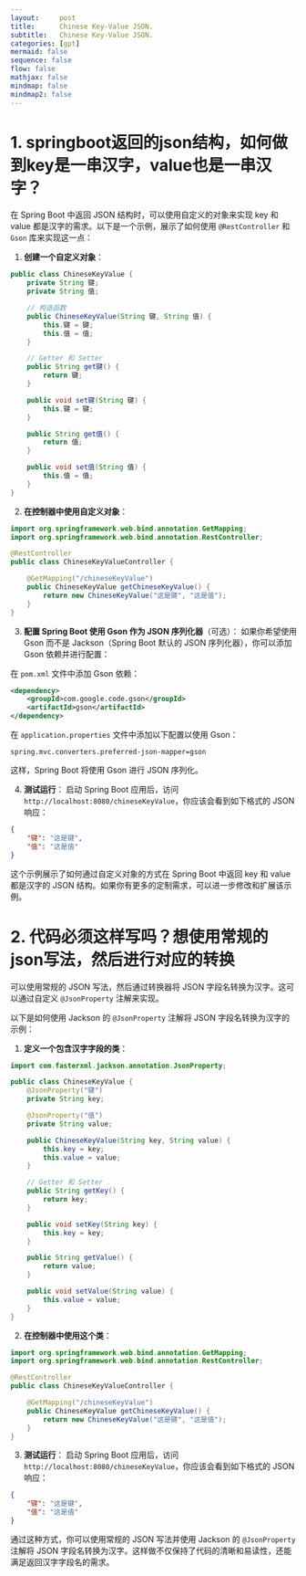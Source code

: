 ```yaml
---
layout:     post
title:      Chinese Key-Value JSON.
subtitle:   Chinese Key-Value JSON.
categories: [gpt]
mermaid: false
sequence: false
flow: false
mathjax: false
mindmap: false
mindmap2: false
---
```


# 1. springboot返回的json结构，如何做到key是一串汉字，value也是一串汉字？
在 Spring Boot 中返回 JSON 结构时，可以使用自定义的对象来实现 key 和 value 都是汉字的需求。以下是一个示例，展示了如何使用 `@RestController` 和 `Gson` 库来实现这一点：

1. **创建一个自定义对象**：
```java
public class ChineseKeyValue {
    private String 键;
    private String 值;

    // 构造函数
    public ChineseKeyValue(String 键, String 值) {
        this.键 = 键;
        this.值 = 值;
    }

    // Getter 和 Setter
    public String get键() {
        return 键;
    }

    public void set键(String 键) {
        this.键 = 键;
    }

    public String get值() {
        return 值;
    }

    public void set值(String 值) {
        this.值 = 值;
    }
}
```

2. **在控制器中使用自定义对象**：
```java
import org.springframework.web.bind.annotation.GetMapping;
import org.springframework.web.bind.annotation.RestController;

@RestController
public class ChineseKeyValueController {

    @GetMapping("/chineseKeyValue")
    public ChineseKeyValue getChineseKeyValue() {
        return new ChineseKeyValue("这是键", "这是值");
    }
}
```

3. **配置 Spring Boot 使用 Gson 作为 JSON 序列化器**（可选）：
如果你希望使用 Gson 而不是 Jackson（Spring Boot 默认的 JSON 序列化器），你可以添加 Gson 依赖并进行配置：

在 `pom.xml` 文件中添加 Gson 依赖：
```xml
<dependency>
    <groupId>com.google.code.gson</groupId>
    <artifactId>gson</artifactId>
</dependency>
```

在 `application.properties` 文件中添加以下配置以使用 Gson：
```properties
spring.mvc.converters.preferred-json-mapper=gson
```

这样，Spring Boot 将使用 Gson 进行 JSON 序列化。

4. **测试运行**：
启动 Spring Boot 应用后，访问 `http://localhost:8080/chineseKeyValue`，你应该会看到如下格式的 JSON 响应：
```json
{
    "键": "这是键",
    "值": "这是值"
}
```

这个示例展示了如何通过自定义对象的方式在 Spring Boot 中返回 key 和 value 都是汉字的 JSON 结构。如果你有更多的定制需求，可以进一步修改和扩展该示例。

# 2. 代码必须这样写吗？想使用常规的json写法，然后进行对应的转换
可以使用常规的 JSON 写法，然后通过转换器将 JSON 字段名转换为汉字。这可以通过自定义 `@JsonProperty` 注解来实现。

以下是如何使用 Jackson 的 `@JsonProperty` 注解将 JSON 字段名转换为汉字的示例：

1. **定义一个包含汉字字段的类**：
```java
import com.fasterxml.jackson.annotation.JsonProperty;

public class ChineseKeyValue {
    @JsonProperty("键")
    private String key;

    @JsonProperty("值")
    private String value;

    public ChineseKeyValue(String key, String value) {
        this.key = key;
        this.value = value;
    }

    // Getter 和 Setter
    public String getKey() {
        return key;
    }

    public void setKey(String key) {
        this.key = key;
    }

    public String getValue() {
        return value;
    }

    public void setValue(String value) {
        this.value = value;
    }
}
```

2. **在控制器中使用这个类**：
```java
import org.springframework.web.bind.annotation.GetMapping;
import org.springframework.web.bind.annotation.RestController;

@RestController
public class ChineseKeyValueController {

    @GetMapping("/chineseKeyValue")
    public ChineseKeyValue getChineseKeyValue() {
        return new ChineseKeyValue("这是键", "这是值");
    }
}
```

3. **测试运行**：
启动 Spring Boot 应用后，访问 `http://localhost:8080/chineseKeyValue`，你应该会看到如下格式的 JSON 响应：
```json
{
    "键": "这是键",
    "值": "这是值"
}
```

通过这种方式，你可以使用常规的 JSON 写法并使用 Jackson 的 `@JsonProperty` 注解将 JSON 字段名转换为汉字。这样做不仅保持了代码的清晰和易读性，还能满足返回汉字字段名的需求。
